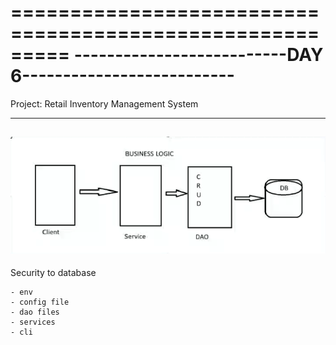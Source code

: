 =========================================================
--------------------------DAY 6--------------------------
=========================================================

Project: Retail Inventory Management System

---------------------------------------------------------
![Bussiness Logic](image.png)
---------------------------------------------------------
Security to database

    - env
    - config file
    - dao files
    - services
    - cli
